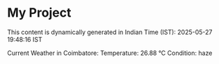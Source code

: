 # My Project

This content is dynamically generated in Indian Time (IST): 2025-05-27 19:48:16 IST


Current Weather in Coimbatore:
Temperature: 26.88 °C
Condition: haze
